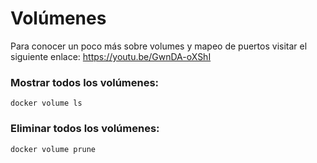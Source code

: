 # Volúmenes
Para conocer un poco más sobre volumes y mapeo de puertos visitar el siguiente enlace: 
<https://youtu.be/GwnDA-oXShI>

### Mostrar todos los volúmenes:
```shell script
docker volume ls
```

### Eliminar todos los volúmenes:
```shell script
docker volume prune
```